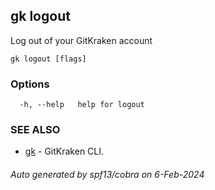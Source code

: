 ## gk logout

Log out of your GitKraken account

```
gk logout [flags]
```

### Options

```
  -h, --help   help for logout
```

### SEE ALSO

* [gk](gk.md)	 - GitKraken CLI.

###### Auto generated by spf13/cobra on 6-Feb-2024
